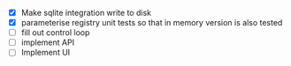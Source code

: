 - [x] Make sqlite integration write to disk
- [x] parameterise registry unit tests so that in memory version is also tested
- [ ] fill out control loop
- [ ] implement API
- [ ] Implement UI
